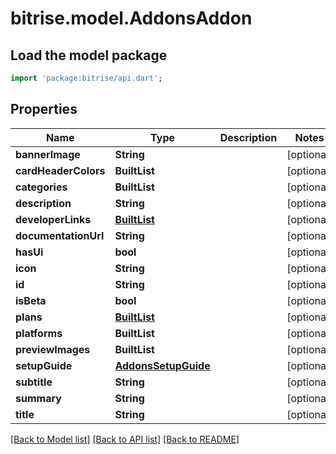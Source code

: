 # bitrise.model.AddonsAddon

## Load the model package
```dart
import 'package:bitrise/api.dart';
```

## Properties
Name | Type | Description | Notes
------------ | ------------- | ------------- | -------------
**bannerImage** | **String** |  | [optional] 
**cardHeaderColors** | **BuiltList<String>** |  | [optional] 
**categories** | **BuiltList<String>** |  | [optional] 
**description** | **String** |  | [optional] 
**developerLinks** | [**BuiltList<AddonsDeveloperLink>**](AddonsDeveloperLink.md) |  | [optional] 
**documentationUrl** | **String** |  | [optional] 
**hasUi** | **bool** |  | [optional] 
**icon** | **String** |  | [optional] 
**id** | **String** |  | [optional] 
**isBeta** | **bool** |  | [optional] 
**plans** | [**BuiltList<AddonsPlan>**](AddonsPlan.md) |  | [optional] 
**platforms** | **BuiltList<String>** |  | [optional] 
**previewImages** | **BuiltList<String>** |  | [optional] 
**setupGuide** | [**AddonsSetupGuide**](AddonsSetupGuide.md) |  | [optional] 
**subtitle** | **String** |  | [optional] 
**summary** | **String** |  | [optional] 
**title** | **String** |  | [optional] 

[[Back to Model list]](../README.md#documentation-for-models) [[Back to API list]](../README.md#documentation-for-api-endpoints) [[Back to README]](../README.md)



